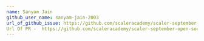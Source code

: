 ```yaml
---
name: Sanyam Jain 
github_user_name: sanyam-jain-2003
url_of_github_issue: https://github.com/scaleracademy/scaler-september-open-source-challenge/issues/96
Url Of PR -  https://github.com/scaleracademy/scaler-september-open-source-challenge/pull/814
---
```

